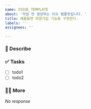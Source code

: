 ```yaml
---
name: ISSUE_TEMPLATE
about: '작업 전 생성하는 이슈 템플릿입니다. '
title: 예를들면 회원가입 기능을 구현한다.
labels: ''
assignees: ''

---
```


### 📄 Describe

### ✅ Tasks

- [ ]  todo1
- [ ]  todo2

### 🙋🏻 More
*No response*
